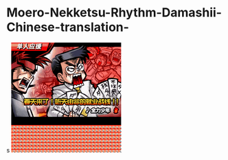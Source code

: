 # Moero-Nekketsu-Rhythm-Damashii-Chinese-translation-
s
![image](https://github.com/verkkarscd/Moero-Nekketsu-Rhythm-Damashii-Chinese-translation-/blob/main/read/OS01_n.bmp)
